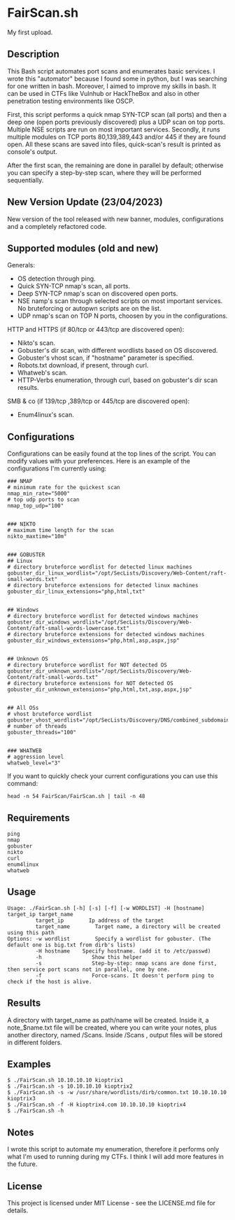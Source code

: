 # FairScan.sh
My first upload.


## Description
This Bash script automates port scans and enumerates basic services.
I wrote this "automator" because I found some in python, but I was searching for one written in bash. Moreover, I aimed to improve my skills in bash.
It can be used in CTFs like Vulnhub or HackTheBox and also in other penetration testing environments like OSCP.

First, this script performs a quick nmap SYN-TCP scan (all ports) and then a deep one (open ports previously discovered) plus a UDP scan on top ports.
Multiple NSE scripts are run on most important services.
Secondly, it runs multiple modules on TCP ports 80,139,389,443 and/or 445 if they are found open.
All these scans are saved into files, quick-scan's result is printed as console's output.

After the first scan, the remaining are done in parallel by default; otherwise you can specify a step-by-step scan, where they will be performed sequentially.


## New Version Update (23/04/2023)
New version of the tool released with new banner, modules, configurations and a completely refactored code.


## Supported modules (old and new)
Generals:
- OS detection through ping.
- Quick SYN-TCP nmap's scan, all ports.
- Deep SYN-TCP nmap's scan on discovered open ports.
- NSE namp's scan through selected scripts on most important services. No bruteforcing or autopwn scripts are on the list. 
- UDP nmap's scan on TOP N ports, choosen by you in the configurations.

HTTP and HTTPS (if 80/tcp or 443/tcp are discovered open):
- Nikto's scan.
- Gobuster's dir scan, with different wordlists based on OS discovered.
- Gobuster's vhost scan, if "hostname" parameter is specified.
- Robots.txt download, if present, through curl.
- Whatweb's scan.
- HTTP-Verbs enumeration, through curl, based on gobuster's dir scan results.

SMB & co (if 139/tcp ,389/tcp or 445/tcp are discovered open):
- Enum4linux's scan.


## Configurations
Configurations can be easily found at the top lines of the script. You can modify values with your preferences.
Here is an example of the configurations I'm currently using:
```
### NMAP
# minimum rate for the quickest scan
nmap_min_rate="5000"
# top udp ports to scan
nmap_top_udp="100"


### NIKTO
# maximum time length for the scan
nikto_maxtime="10m"


### GOBUSTER
## Linux
# directory bruteforce wordlist for detected linux machines
gobuster_dir_linux_wordlist="/opt/SecLists/Discovery/Web-Content/raft-small-words.txt"
# directory bruteforce extensions for detected linux machines
gobuster_dir_linux_extensions="php,html,txt"


## Windows
# directory bruteforce wordlist for detected windows machines
gobuster_dir_windows_wordlist="/opt/SecLists/Discovery/Web-Content/raft-small-words-lowercase.txt"
# directory bruteforce extensions for detected windows machines
gobuster_dir_windows_extensions="php,html,asp,aspx,jsp"


## Unknown OS
# directory bruteforce wordlist for NOT detected OS
gobuster_dir_unknown_wordlist="/opt/SecLists/Discovery/Web-Content/raft-small-words.txt"
# directory bruteforce extensions for NOT detected OS
gobuster_dir_unknown_extensions="php,html,txt,asp,aspx,jsp"


## All OSs
# vhost bruteforce wordlist
gobuster_vhost_wordlist="/opt/SecLists/Discovery/DNS/combined_subdomains.txt"
# number of threads
gobuster_threads="100"


### WHATWEB
# aggression level
whatweb_level="3"
```

If you want to quickly check your current configurations you can use this command:
```
head -n 54 FairScan/FairScan.sh | tail -n 48
```


## Requirements
```
ping
nmap
gobuster
nikto
curl
enum4linux
whatweb
```

## Usage
```
Usage: ./FairScan.sh [-h] [-s] [-f] [-w WORDLIST] -H [hostname] target_ip target_name
         target_ip        Ip address of the target
         target_name        Target name, a directory will be created using this path
Options: -w wordlist        Specify a wordlist for gobuster. (The default one is big.txt from dirb's lists)
         -H hostname    Specify hostname. (add it to /etc/passwd)
         -h                Show this helper
         -s                Step-by-step: nmap scans are done first, then service port scans not in parallel, one by one.
         -f                Force-scans. It doesn't perform ping to check if the host is alive.
```

## Results
A directory with target_name as path/name will be created.
Inside it, a note_$name.txt file will be created, where you can write your notes, plus another directory, named /Scans.
Inside /Scans , output files will be stored in different folders.

## Examples
```
$ ./FairScan.sh 10.10.10.10 kioptrix1
$ ./FairScan.sh -s 10.10.10.10 kioptrix2
$ ./FairScan.sh -s -w /usr/share/wordlists/dirb/common.txt 10.10.10.10 kioptrix3
$ ./FairScan.sh -f -H kioptrix4.com 10.10.10.10 kioptrix4
$ ./FairScan.sh -h
```
## Notes
I wrote this script to automate my enumeration, therefore it performs only what I'm used to running during my CTFs.
I think I will add more features in the future.

## License
This project is licensed under MIT License - see the LICENSE.md file for details.
